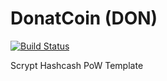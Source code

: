 DonatCoin (DON)
===========

[![Build Status](https://travis-ci.org/RazorLove/donatcoin.png?branch=master)](https://travis-ci.org/RazorLove/donatcoin)


Scrypt Hashcash PoW Template